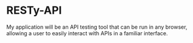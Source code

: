 # RESTy-API
My application will be an API testing tool that can be run in any browser, allowing a user to easily interact with APIs in a familiar interface.
